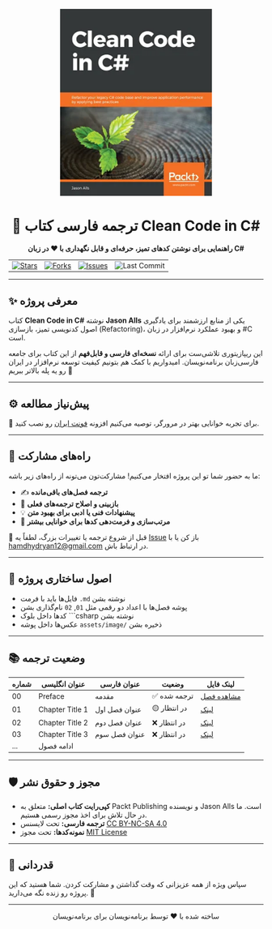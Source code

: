 <p align="center">
  <a href="https://github.com/hheydarian/clean-code-in-csharp-persian">
    <img src="assets/image/Cover.webp" alt="Clean Code in C# - Persian Translation" width="300"/>
  </a>
</p>

<h1 align="center">📘 ترجمه فارسی کتاب Clean Code in C#</h1>

<p align="center">
  <b>راهنمایی برای نوشتن کدهای تمیز، حرفه‌ای و قابل نگهداری با ❤️ در زبان C#</b>
</p>

<div align="center">
  <table>
    <tr>
      <td>
        <a href="https://github.com/hheydarian/clean-code-in-csharp-persian/stargazers">
          <img alt="Stars" src="https://img.shields.io/badge/⭐️ Star-برای حمایت کلیک کن-FDD835?style=for-the-badge&logo=star" />
        </a>
      </td>
      <td>
        <a href="https://github.com/hheydarian/clean-code-in-csharp-persian/network/members">
          <img alt="Forks" src="https://img.shields.io/badge/🍴 Fork-به پروژه ملحق شو-42A5F5?style=for-the-badge&logo=github" />
        </a>
      </td>
      <td>
        <a href="https://github.com/hheydarian/clean-code-in-csharp-persian/issues">
          <img alt="Issues" src="https://img.shields.io/badge/🐞 Issues-گزارش باگ یا پیشنهاد-EF5350?style=for-the-badge&logo=gitbook" />
        </a>
      </td>
      <td>
        <img alt="Last Commit" src="https://img.shields.io/badge/⏱ Last Commit-بروزرسانی لحظه‌ای-66BB6A?style=for-the-badge&logo=git" />
      </td>
    </tr>
  </table>
</div>



---

## ✨ معرفی پروژه

کتاب **Clean Code in C#** نوشته **Jason Alls** یکی از منابع ارزشمند برای یادگیری اصول کدنویسی تمیز، بازسازی (Refactoring)، و بهبود عملکرد نرم‌افزار در زبان #C است.

این ریپازیتوری تلاشی‌ست برای ارائه **نسخه‌ای فارسی و قابل‌فهم** از این کتاب برای جامعه فارسی‌زبان برنامه‌نویسان. امیدواریم با کمک هم بتونیم کیفیت توسعه نرم‌افزار در ایران رو یه پله بالاتر ببریم 🚀

---

## ⚙️ پیش‌نیاز مطالعه

🔹 برای تجربه خوانایی بهتر در مرورگر، توصیه می‌کنیم افزونه [فونت ایران](https://chromewebstore.google.com/detail/fontiran/edbchgkbejkdkdkpgenlaciegoidmjoh) رو نصب کنید.

---

## 🙌 راه‌های مشارکت

ما به حضور شما تو این پروژه افتخار می‌کنیم! مشارکت‌تون می‌تونه از راه‌های زیر باشه:

- ✍️ **ترجمه فصل‌های باقی‌مانده**
- 🔎 **بازبینی و اصلاح ترجمه‌های فعلی**
- 💡 **پیشنهادات فنی یا ادبی برای بهبود متن**
- 🎨 **مرتب‌سازی و فرمت‌دهی کدها برای خوانایی بیشتر**

🛑 قبل از شروع ترجمه یا تغییرات بزرگ، لطفاً یه [Issue](https://github.com/hheydarian/clean-code-in-csharp-persian/issues) باز کن یا با [hamdhydryan12@gmail.com](mailto:hamdhydryan12@gmail.com) در ارتباط باش.

---

## 🧩 اصول ساختاری پروژه

- فایل‌ها باید با فرمت `.md` نوشته بشن
- پوشه فصل‌ها با اعداد دو رقمی مثل `01`, `02` نام‌گذاری بشن
- کدها داخل بلوک ```csharp نوشته بشن
- عکس‌ها داخل پوشه `assets/image/` ذخیره بشن

---

## 📚 وضعیت ترجمه
<div align="center">

| شماره | عنوان انگلیسی           | عنوان فارسی            | وضعیت       | لینک فایل                            |
|-------|--------------------------|-------------------------|--------------|----------------------------------------|
| 00    | Preface                  | مقدمه                  | ✅ ترجمه شده | [مشاهده فصل](Book/00/Preface.md)     |
| 01    | Chapter Title 1          | عنوان فصل اول          | 🟡 در انتظار | [لینک](Book/01/Chapter1.md)           |
| 02    | Chapter Title 2          | عنوان فصل دوم          | ❌ در انتظار | [لینک](Book/02/Chapter2.md)           |
| 03    | Chapter Title 3          | عنوان فصل سوم          | ❌ در انتظار | [لینک](Book/03/Chapter3.md)           |
| ...   | ادامه فصول               |                         |              |                                        |
</div>


---

## 🛡️ مجوز و حقوق نشر

- **کپی‌رایت کتاب اصلی:** متعلق به Packt Publishing و نویسنده Jason Alls است. ما در حال تلاش برای اخذ مجوز رسمی هستیم.
- **ترجمه فارسی:** تحت لایسنس [CC BY-NC-SA 4.0](https://creativecommons.org/licenses/by-nc-sa/4.0/)
- **نمونه‌کدها:** تحت مجوز [MIT License](https://opensource.org/licenses/MIT)

---

## 🌟 قدردانی

سپاس ویژه از همه عزیزانی که وقت گذاشتن و مشارکت کردن. شما هستید که این پروژه رو زنده نگه می‌دارید. 🌱

---

<p align="center">ساخته شده با ❤️ توسط برنامه‌نویسان برای برنامه‌نویسان</p>
